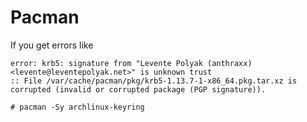 # Pacman

If you get errors like

```
error: krb5: signature from "Levente Polyak (anthraxx) <levente@leventepolyak.net>" is unknown trust
:: File /var/cache/pacman/pkg/krb5-1.13.7-1-x86_64.pkg.tar.xz is corrupted (invalid or corrupted package (PGP signature)).
```

```
# pacman -Sy archlinux-keyring
```
